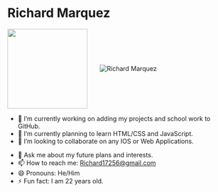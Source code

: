 # Richard Marquez
<img align="center" height="180em" src="https://github-readme-stats.vercel.app/api?username=rmarqu20&show_icons=true&title_color=4F8CC9&text_color=9f9f9f&bg_color=00000000&hide_border=true&icon_color=4F8CC9&count_private=true&include_all_commits=true" />&emsp;&emsp;<img align="center" src="https://github-readme-stats.vercel.app/api/top-langs?username=rmarqu20&show_icons=true&title_color=4F8CC9&text_color=9f9f9f&bg_color=00000000&hide_border=true&icon_color=4F8CC9&locale=en&layout=compact" alt="Richard Marquez"/>
- 🔭 I’m currently working on adding my projects and school work to GitHub.
- 🌱 I’m currently planning to learn HTML/CSS and JavaScript.
- 👯 I’m looking to collaborate on any IOS or Web Applications.
<!--
- 🤔 I’m looking for help with Minecraft Plugins. -->
- 💬 Ask me about my future plans and interests.
- 📫 How to reach me: Richard17256@gmail.com
- 😄 Pronouns: He/Him
- ⚡ Fun fact: I am 22 years old.

<!--
![](https://api.visitorbadge.io/api/VisitorHit?user=rmarqu20&repo=github-visitors-badge&countColor=%237B1E7A)

<!--
**rmarqu20/rmarqu20** is a ✨ _special_ ✨ repository because its `README.md` (this file) appears on your GitHub profile.

Here are some ideas to get you started:

- 🔭 I’m currently working on ...
- 🌱 I’m currently learning ...
- 👯 I’m looking to collaborate on ...
- 🤔 I’m looking for help with ...
- 💬 Ask me about ...
- 📫 How to reach me: ...
- 😄 Pronouns: ...
- ⚡ Fun fact: ...
-->
